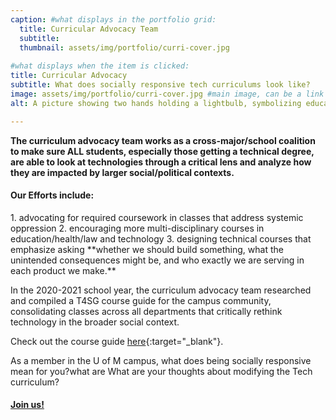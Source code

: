 ```yaml
---
caption: #what displays in the portfolio grid:
  title: Curricular Advocacy Team
  subtitle:   
  thumbnail: assets/img/portfolio/curri-cover.jpg
  
#what displays when the item is clicked:
title: Curricular Advocacy
subtitle: What does socially responsive tech curriculums look like?
image: assets/img/portfolio/curri-cover.jpg #main image, can be a link or a file in assets/img/portfolio
alt: A picture showing two hands holding a lightbulb, symbolizing education and curriculum.

---
```

**The curriculum advocacy team works as a cross-major/school coalition to make sure ALL students, especially those getting a technical degree, are able to look at technologies through a critical lens and analyze how they are impacted by larger social/political contexts.**

<h4>Our Efforts include:</h4>
1. advocating for required coursework in classes that address systemic oppression
2. encouraging more multi-disciplinary courses in education/health/law and technology
3. designing technical courses that emphasize asking **whether we should build something, what the unintended consequences might be, and who exactly we are serving in each product we make.**

In the 2020-2021 school year, the curriculum advocacy team researched and compiled a T4SG course guide for the campus community, consolidating classes
across all departments that critically rethink technology in the
broader social context.

Check out the course guide [here](https://docs.google.com/spreadsheets/u/1/d/e/2PACX-1vTS3tjkTO4oTQKSJnFOUOwJo6J-_Gq5DH7b9ue4jxqBKVLtXOfg_7pXb6Gp9GnFjbB_i3if8fdcd9zS/pubhtml){:target="_blank"}.

As a member in the U of M campus, what does being socially responsive mean for you?what are What are your thoughts about modifying the Tech curriculum?

<h4><a href="https://t4sg.typeform.com/to/Az5vb9GU" target="_blank">Join us!</a></h4>



